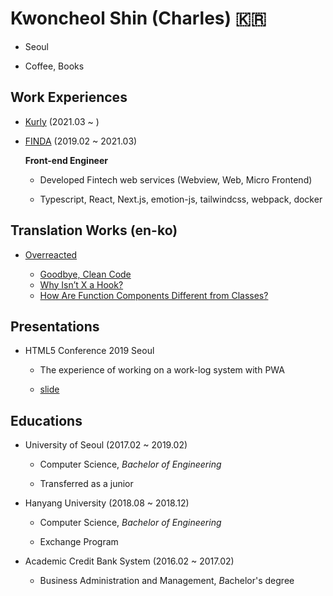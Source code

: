 # Kwoncheol Shin (Charles) 🇰🇷

  - Seoul
  
  - Coffee, Books
   
## Work Experiences

- [Kurly](https://kurly.com) (2021.03 ~ )

- [FINDA](https://www.finda.co.kr?utm_source=github&utm_content=charles_resume&utm_method=resume_content) (2019.02 ~ 2021.03)

  **Front-end Engineer**

  - Developed Fintech web services (Webview, Web, Micro Frontend)
  
  - Typescript, React, Next.js, emotion-js, tailwindcss, webpack, docker

## Translation Works (en-ko)

- [Overreacted](https://overreacted.io)

  - [Goodbye, Clean Code](https://overreacted.io/ko/goodbye-clean-code/)
  - [Why Isn’t X a Hook?](https://overreacted.io/ko/why-isnt-x-a-hook/)
  - [How Are Function Components Different from Classes?](https://overreacted.io/how-are-function-components-different-from-classes/)

## Presentations

- HTML5 Conference 2019 Seoul

  - The experience of working on a work-log system with PWA

  - [slide](https://bit.ly/32704Tw)

## Educations

- University of Seoul (2017.02 ~ 2019.02)
  
  - Computer Science, *Bachelor of Engineering*

  - Transferred as a junior

- Hanyang University (2018.08 ~ 2018.12)
  
  - Computer Science, *Bachelor of Engineering*

  - Exchange Program

- Academic Credit Bank System (2016.02 ~ 2017.02)
  
  - Business Administration and Management, *B*achelor's degree
